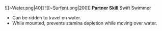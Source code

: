 
![[~Water.png|40]]
![[~Surfent.png|200]]
**Partner Skill**
Swift Swimmer
- Can be ridden to travel on water.
- While mounted, prevents stamina depletion while moving over water.